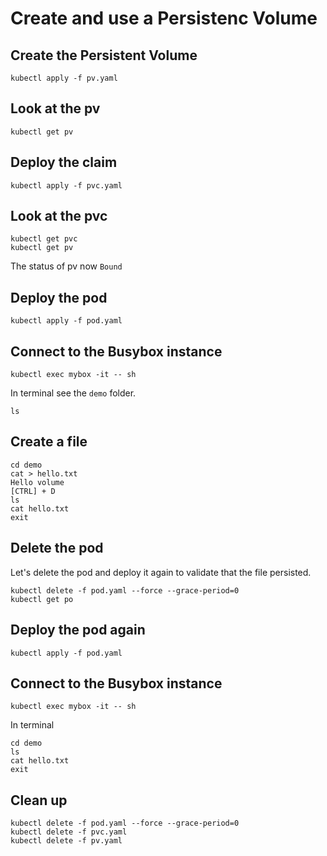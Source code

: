 # Create and use a Persistenc Volume

## Create the Persistent Volume

```
kubectl apply -f pv.yaml
```

## Look at the pv

```
kubectl get pv
```

## Deploy the claim

```
kubectl apply -f pvc.yaml
```

## Look at the pvc

```
kubectl get pvc
kubectl get pv
```

The status of pv now `Bound`

## Deploy the pod

```
kubectl apply -f pod.yaml
```

## Connect to the Busybox instance

```
kubectl exec mybox -it -- sh
```

In terminal see the `demo` folder.
```
ls
```

## Create a file 

```
cd demo
cat > hello.txt
Hello volume
[CTRL] + D
ls 
cat hello.txt
exit
```

## Delete the pod 

Let's delete the pod and deploy it again to validate that the file persisted.

```
kubectl delete -f pod.yaml --force --grace-period=0
kubectl get po
```

## Deploy the pod again

```
kubectl apply -f pod.yaml
```

## Connect to the Busybox instance

```
kubectl exec mybox -it -- sh
```

In terminal
```
cd demo
ls
cat hello.txt
exit
```

## Clean up

```
kubectl delete -f pod.yaml --force --grace-period=0
kubectl delete -f pvc.yaml
kubectl delete -f pv.yaml
```